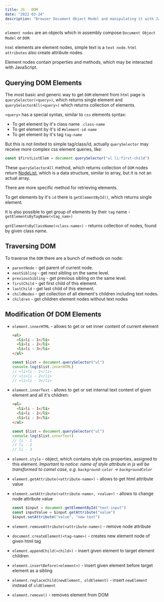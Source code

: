 ```yaml
---
title: JS - DOM
date: "2022-03-24"
description: "Browser Document Object Model and manipulating it with JavaScript"
---
```


`element nodes` are an objects which in assembly compose `Document Object Model` or `DOM`.

`html` elements are element nodes, simple text is a `text node`. `html attributes` also create
attribute nodes.

Element nodes contain properties and methods, which may be interacted with JavaScript.

## Querying DOM Elements

The most basic and generic way to get `DOM` element from `html` page is `querySelector(<query>)`,
which returns single element and `querySelectorAll(<query>)` which returns collection of elements.

`<query>` has a special syntax, similar to `css` elements syntax:

- To get element by it's class name `.class-name`
- To get element by it's id `#element-id-name`
- To get element by it's tag `tag-name`

But this is not limited to simple tag/class/id, actually `querySelector` may receive more complex
css element queries, like:

```js
const $firstListElem = document.querySelector("ul li:first-child")
```

These `querySelectorAll` method, which returns collection of `DOM` nodes return [NodeList](https://developer.mozilla.org/en-US/docs/Web/API/NodeList), which is a data structure, similar to array, but it is not an actual array.

There are more specific method for retrieving elements.

To get elements by it's `id` there is `getElementById()`, which returns single element.

It is also possible to get group of elements by their `tag` name - `getElementsByTagName(<tag_nam>)`

`getElementsByClassName(<class-name>)` - returns collection of nodes, found by given class name.

## Traversing DOM

To traverse the `DOM` there are a bunch of methods on node:

- `parentNode` - get parent of current node.
- `nextSibling` - get next sibling on the same level.
- `previousSibling` - get previous sibling on the same level.
- `firstChild` - get first child of this element.
- `lastChild` - get last child of this element.
- `childNodes` - get collection of all element's children including text nodes.
- `children` - get children element nodes without text nodes

## Modification Of DOM Elements

- `element.innerHTML` - allows to get or set inner content of current element

  ```html
  <ul>
    <li>li - 1</li>
    <li>li - 2</li>
    <li>li - 3</li>
  </ul>
  ```

  ```js
  const $list = document.querySelector("ul")
  console.log($list.innerHTML)
  // <li>li - 1</li>
  // <li>li - 2</li>
  // <li>li - 3</li>
  ```

- `element.innerText` - allows to get or set internal text content of given element and all it's children:

  ```html
  <ul>
    <li>li - 1</li>
    <li>li - 2</li>
    <li>li - 3</li>
  </ul>
  ```

  ```js
  const $list = document.querySelector("ul")
  console.log($list.innerText)
  // li - 1
  // li - 2
  // li - 3
  ```

- `element.style` - object, which contains style css properties, assigned to this element.
  _Important to notice: name of style attribute in js will be transformed to camel case, e.g. `background-color` -> `backgroundColor`_
- `element.getAttribute(<attribute-name>)` - allows to get html attribute value
- `element.setAttribute(<attribute-name>, <value>)` - allows to change node attribute value

  ```js
  const $input = document.getElementById("text-input")
  const inputValue = $input.getAttribute("value")
  $input.setAttribute("value", "new text")
  ```

- `element.removeAttribute(<attribute-name>)` - remove node attribute
- `document.createElement(<tag-name>)` - creates new element node of given html tag
- `element.appendChild(<child>)` - insert given element to target element children
- `element.insertBefore(<element>)` - insert given element before target element as a sibling
- `element.replaceChild(newElement, oldElement)` - insert `newElement` instead of `oldElement`
- `element.remove()` - removes element from DOM
